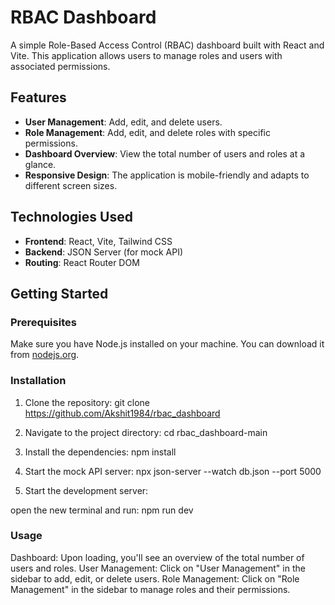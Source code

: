 # RBAC Dashboard

A simple Role-Based Access Control (RBAC) dashboard built with React and Vite. This application allows users to manage roles and users with associated permissions.

## Features

- **User Management**: Add, edit, and delete users.
- **Role Management**: Add, edit, and delete roles with specific permissions.
- **Dashboard Overview**: View the total number of users and roles at a glance.
- **Responsive Design**: The application is mobile-friendly and adapts to different screen sizes.

## Technologies Used

- **Frontend**: React, Vite, Tailwind CSS
- **Backend**: JSON Server (for mock API)
- **Routing**: React Router DOM

## Getting Started

### Prerequisites

Make sure you have Node.js installed on your machine. You can download it from [nodejs.org](https://nodejs.org/).

### Installation
1. Clone the repository:
git clone https://github.com/Akshit1984/rbac_dashboard
2. Navigate to the project directory:
cd rbac_dashboard-main

3. Install the dependencies:
npm install

4. Start the mock API server:
npx json-server --watch db.json --port 5000

6. Start the development server:
   
open the new terminal and run:
npm run dev

### Usage
Dashboard: Upon loading, you'll see an overview of the total number of users and roles.
User Management: Click on "User Management" in the sidebar to add, edit, or delete users.
Role Management: Click on "Role Management" in the sidebar to manage roles and their permissions.

